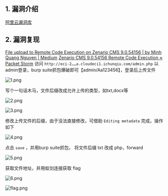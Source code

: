 ## 1. 漏洞介绍
[阿里云漏洞库](https://avd.aliyun.com/detail?id=AVD-2021-42171)
## 2. 漏洞复现
[File upload to Remote Code Execution on Zenario CMS 9.0.54156 | by Minh Quang Nguyen | Medium](https://minhnq22.medium.com/file-upload-to-rce-on-zenario-9-0-54156-cms-fa05fcc6cf74)
[Zenario CMS 9.0.54156 Remote Code Execution ≈ Packet Storm](https://packetstormsecurity.com/files/166617/Zenario-CMS-9.0.54156-Remote-Code-Execution.html)
访问 `http://eci-2……a.cloudeci1.ichunqiu.com/admin.php` 以admin登录，burp suite抓包爆破即可【admin/Aa123456】，登录后上传文件

![1.png](https://fastly.jsdelivr.net/gh/z9m8r8/PicGo-Notes-Pu/202309261719476.png)

写个一句话木马，文件后缀改成允许上传的类型，如txt,docx等

![2.png](https://fastly.jsdelivr.net/gh/z9m8r8/PicGo-Notes-Pu/202309261720339.png)

![3.png](https://fastly.jsdelivr.net/gh/z9m8r8/PicGo-Notes-Pu/202309261720764.png)

修改上传文件的后缀，由于没法直接修改，可借助 `Editing metadata` 完成，操作如下

![4.png](https://fastly.jsdelivr.net/gh/z9m8r8/PicGo-Notes-Pu/202309261720498.png)

点击 `save` ，并用burp suite抓包， 将文件后缀 txt 改成 php，forward

![5.png](https://fastly.jsdelivr.net/gh/z9m8r8/PicGo-Notes-Pu/202309261721665.png)

获取文件地址，并用蚁剑连接获取 flag

![6.png](https://fastly.jsdelivr.net/gh/z9m8r8/PicGo-Notes-Pu/202309261725122.png)


![flag.png](https://fastly.jsdelivr.net/gh/z9m8r8/PicGo-Notes-Pu/202309261721054.png)
